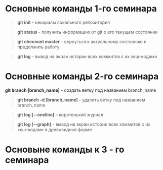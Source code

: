 # Основные команды 1-го семинара

> **git init** - инициалы локального репозитория

> **git status** - получить информацию от git о его текущем состоянии

> **git checount master** - вернуться к актуальному состоянию и продолжить работу

> **git log** - вывод на экран истории всех коммитов с их хеш-кодами

# Основные команды 2-го семинара

**git branch [branch_name]** - создать ветку под названием branch_name
> **git branch -d [branch_name]** - удалить ветку под названием branch_name

>**git log [--oneline]** – коротенький журнал

>**git log [--graph]** - вывод на экран истории всех коммитов с их хеш-кодами в древовидной форме

# Основыне команды к 3 - го семинара
